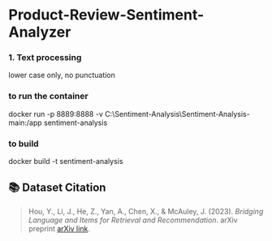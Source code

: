 # Product-Review-Sentiment-Analyzer

### 1. Text processing
lower case only, no punctuation


### to run the container 
docker run -p 8889:8888 -v C:\Sentiment-Analysis\Sentiment-Analysis-main:/app sentiment-analysis

### to build 
docker build -t sentiment-analysis


## 📚 Dataset Citation

> Hou, Y., Li, J., He, Z., Yan, A., Chen, X., & McAuley, J. (2023). *Bridging Language and Items for Retrieval and Recommendation*. arXiv preprint [arXiv link](https://arxiv.org/abs/2305.11999).
